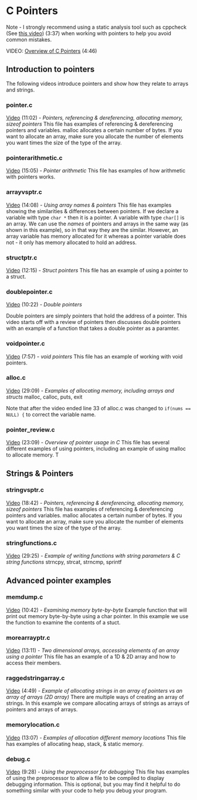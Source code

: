 # C Pointers

Note - I strongly recommend using a static analysis tool such as cppcheck (See [this video](https://youtu.be/oJ8SXVoefaA)) (3:37) when working with pointers to help you avoid common mistakes.  

VIDEO: [Overview of C Pointers](https://youtu.be/w-EykTbqyls) (4:46)

## Introduction to pointers

The following videos introduce pointers and show how they relate to arrays and strings.  

### pointer.c

[Video](https://youtu.be/woUn-BuAvEg) (11:02) - *Pointers, referencing & dereferencing, allocating memory, sizeof pointers*
This file has examples of referencing & dereferencing pointers and variables.  malloc allocates a certain number of bytes.  If you want to allocate an array, make sure you allocate the number of elements you want times the size of the type of the array.

### pointerarithmetic.c

[Video](https://youtu.be/DpMnOg1Roj4) (15:05) - *Pointer arithmetic*
This file has examples of how arithmetic with pointers works.

### arrayvsptr.c

[Video](https://youtu.be/qa3xXcoI7z0) (14:08) - *Using array names & pointers*
This file has examples showing the similarities & differences between pointers.  If we declare a variable with type `char *` then it is a pointer.  A variable with type `char[]` is an array.  We can use the *names* of pointers and arrays in the same way (as shown in this example), so in that way they are the similar.  However, an array variable has memory allocated for it whereas a pointer variable does not - it only has memory allocated to hold an address.

### structptr.c

[Video](https://youtu.be/60qUR7uJa_I) (12:15) - *Struct pointers*
This file has an example of using a pointer to a struct.

### doublepointer.c

[Video](https://youtu.be/BWfB1Whc_p8) (10:22) - *Double pointers*

Double pointers are simply pointers that hold the address of a pointer.  This video starts off with a review of pointers then discusses double pointers with an example of a function that takes a double pointer as a paramter.  

### voidpointer.c

[Video](https://youtu.be/QEQot5CqdYs) (7:57) - *void pointers*
This file has an example of working with void pointers.

### alloc.c

[Video](https://youtu.be/4pjzT5sfCHU) (29:09) - *Examples of allocating memory, including arrays and structs*
malloc, calloc, puts, exit

Note that after the video ended line 33 of alloc.c was changed to ```if(nums == NULL) {``` to correct the variable name.

### pointer_review.c

[Video](https://youtu.be/xQAoSUNrGq4) (23:09) - *Overview of pointer usage in C*
This file has several different examples of using pointers, including an example of using malloc to allocate memory.  T

## Strings & Pointers

### stringvsptr.c

[Video](https://youtu.be/oysI9kgp0Cg) (18:42) - *Pointers, referencing & dereferencing, allocating memory, sizeof pointers*
This file has examples of referencing & dereferencing pointers and variables.  malloc allocates a certain number of bytes.  If you want to allocate an array, make sure you allocate the number of elements you want times the size of the type of the array.

### stringfunctions.c

[Video](https://youtu.be/5gqW7nP47fMco) (29:25) - *Example of writing functions with string parameters & C string functions*
strncpy, strcat, strncmp, sprintf

## Advanced pointer examples

### memdump.c

[Video](https://youtu.be/xdrX_RDj5_0) (10:42) - *Examining memory byte-by-byte*
Example function that will print out memory byte-by-byte using a char pointer.  In this example we use the function to examine the contents of a stuct.

### morearrayptr.c

[Video](https://youtu.be/UsR9A3o7DFM) (13:11) - *Two dimensional arrays, accessing elements of an array using a pointer*
This file has an example of a 1D & 2D array and how to access their members.

### raggedstringarray.c

[Video](https://youtu.be/LDM-3__LixI) (4:49) - *Example of allocating strings in an array of pointers vs an array of arrays (2D array)*
There are multiple ways of creating an array of strings.  In this example we compare allocating arrays of strings as arrays of pointers and arrays of arrays.

### memorylocation.c

[Video](https://youtu.be/d9y3u1j5b1A) (13:07) - *Examples of allocation different memory locations*
This file has examples of allocating heap, stack, & static memory.

### debug.c

[Video](https://youtu.be/lsEcaRfpRuE) (9:28) - *Using the preprocessor for debugging*
This file has examples of using the preprocessor to allow a file to be compiled to display debugging information.  This is optional, but you may find it helpful to do something similar with your code to help you debug your program.
